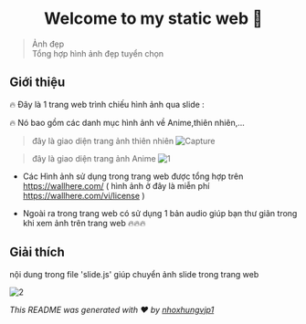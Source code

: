 <h1 align="center">Welcome to my static web 👋</h1>

> Ảnh đẹp<br /> Tổng hợp hình ảnh đẹp tuyển chọn

## Giới thiệu

🔥 Đây là 1 trang web trình chiếu hình ảnh qua slide : 

🔥 Nó bao gồm các danh mục hình ảnh về Anime,thiên nhiên,...

> đây là giao diện trang ảnh thiên nhiên
![Capture](https://user-images.githubusercontent.com/74084773/101906261-41aad480-3beb-11eb-833e-0cf1037ac98d.PNG)

> đây là giao diện trang ảnh Anime
![1](https://user-images.githubusercontent.com/74084773/101906468-92bac880-3beb-11eb-81f4-1fd7c69d8c16.PNG)


- Các Hình ảnh sử dụng trong trang web được tổng hợp trên https://wallhere.com/ ( hình ảnh ở đây là miễn phí  https://wallhere.com/vi/license
)

- Ngoài ra trong trang web có sử dụng 1 bản audio giúp bạn thư giãn trong khi xem ảnh trên trang web 🔥🔥🔥

## Giải thích

nội dung trong file 'slide.js' giúp chuyển ảnh slide trong trang web

![2](https://user-images.githubusercontent.com/74084773/101912437-517ae680-3bf4-11eb-9864-2d06ef8e94cc.PNG)


_This README was generated with ❤️ by [nhoxhungvjp1](https://github.com/nhoxhungvjp1/static-web)_
